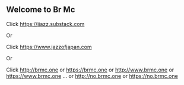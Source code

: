 ## Welcome to Br Mc

Click https://jjazz.substack.com

Or

Click https://www.jazzofjapan.com

Or

Click http://brmc.one or https://brmc.one or http://www.brmc.one or https://www.brmc.one ... or http://no.brmc.one or https://no.brmc.one

